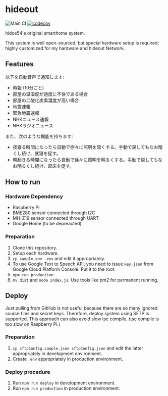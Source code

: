 # hideout

![Main CI](https://github.com/hideo54/hideout/workflows/Main%20CI/badge.svg)
[![codecov](https://codecov.io/gh/hideo54/hideout/branch/master/graph/badge.svg)](https://codecov.io/gh/hideo54/hideout)

hidoe54's original smarthome system.

This system is well open-sourced, but special hardware setup is required; highly customized for my hardware and hideout Network.

## Features

以下を自動音声で通知します:

* 時報 (10分ごと)
* 部屋の温湿度が過度に不快である場合
* 部屋の二酸化炭素濃度が高い場合
* 地震速報
* 緊急地震速報
* NHKニュース速報
* NHKラジオニュース

また、次のような機能を持ちます:

* 夜寝る時間になったら自動で徐々に照明を暗くする。手動で戻してもなお暗くし続け、就寝を促す。
* 朝起きる時間になったら自動で徐々に照明を明るくする。手動で戻してもなお明るくし続け、起床を促す。

## How to run

### Hardware Dependency

* Raspberry Pi
* BME280 sensor connected through I2C
* MH-Z19 sensor connected through UART
* Google Home (to be depreacted)

### Preparation

1. Clone this repository.
1. Setup each hardware.
1. `cp sample.env .env` and edit it appropriately.
1. To use Google Text to Speech API, you need to issue `key.json` from Google Cloud Platform Console. Put it to the root.
1. `npm run production`
1. `mv dist` and `node index.js`. Use tools like pm2 for permanent running.

## Deploy

Just pulling from GitHub is not useful because there are so many ignored source files and secret keys. Therefore, deploy system using SFTP is supported. This approach can also avoid slow tsc compile. (tsc compile is too slow on Raspberry Pi.)

### Preparation

1. `cp sftpConfig.sample.json sftpConfig.json` and edit the latter appropriately in development environment.
1. Create `.env` appropriately in production environment.

### Deploy procedure

1. Run `npm run deploy` in development environment.
1. Run `npm run production` in production environment.